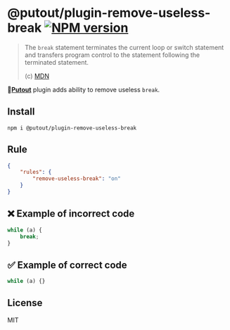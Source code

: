 # @putout/plugin-remove-useless-break [![NPM version][NPMIMGURL]][NPMURL]

[NPMIMGURL]: https://img.shields.io/npm/v/@putout/plugin-remove-useless-break.svg?style=flat&longCache=true
[NPMURL]: https://npmjs.org/package/@putout/plugin-remove-useless-break "npm"

> The `break` statement terminates the current loop or switch statement and transfers program control to the statement following the terminated statement.
>
> (c) [MDN](https://developer.mozilla.org/en-US/docs/Web/JavaScript/Reference/Statements/break)

🐊[**Putout**](https://github.com/coderaiser/putout) plugin adds ability to remove useless `break`.

## Install

```
npm i @putout/plugin-remove-useless-break
```

## Rule

```json
{
    "rules": {
        "remove-useless-break": "on"
    }
}
```

## ❌ Example of incorrect code

```js
while (a) {
    break;
}
```

## ✅ Example of correct code

```js
while (a) {}
```

## License

MIT
